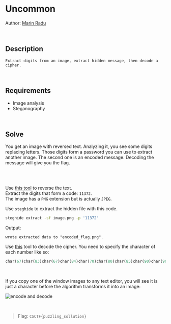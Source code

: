 # Uncommon
Author: [Marin Radu](https://github.com/ChronosPK)

<br>

## Description
```
Extract digits from an image, extract hidden message, then decode a cipher.
```
<br>

## Requirements
- Image analysis
- Steganography

<br>

## Solve
You get an image with reversed text. 
Analyzing it, you see some digits replacing letters.
Those digits form a password you can use to extract another image.
The second one is an encoded message.
Decoding the message will give you the flag.

<br>
<br>

Use [this tool](https://www.dcode.fr/mirror-writing) to reverse the text. <br>
Extract the digits that form a code: `11372`. <br>
The image has a `PNG` extension but is actually `JPEG`. <br>

Use `steghide` to extract the hidden file with this code. <br>
```bash
steghide extract -sf image.png -p '11372'
```
Output:
```plain
wrote extracted data to "encoded_flag.png".
```

Use [this](https://www.dcode.fr/friderici-windows-cipher) tool to decode the cipher.
You need to specify the character of each number like so:
```python
char(67)char(83)char(67)char(84)char(70)char(80)char(85)char(90)char(90)char(76)char(73)char(78)char(71)char(83)char(79)char(76)char(76)char(85)char(84)char(73)char(79)char(78)
```
<br>

If you copy one of the window images to any text editor, you will see it is just a character before the algorithm transforms it into an image:

![encode and decode](./create/dcode-encode-flag.png)

<br>

> Flag: `CSCTF{puzzling_sollution}`
